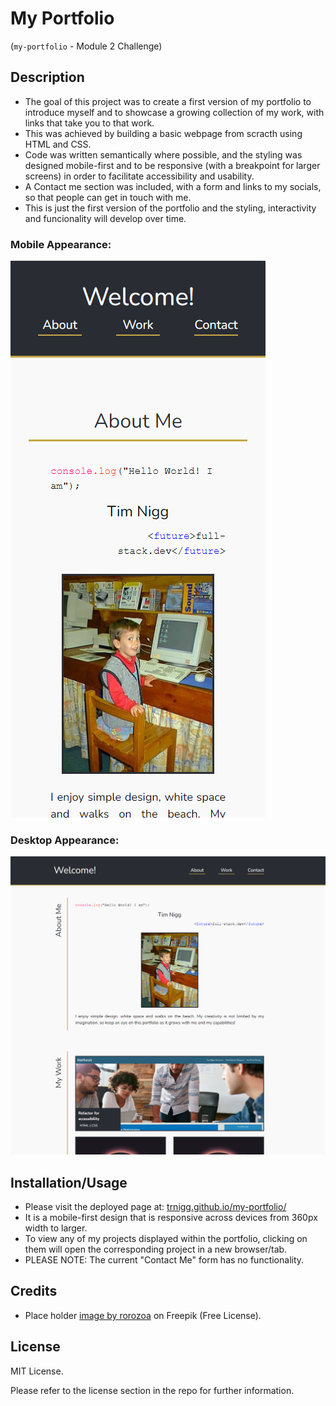 # My Portfolio 
(```my-portfolio``` - Module 2 Challenge)

## Description

- The goal of this project was to create a first version of my portfolio to introduce myself and to showcase a growing collection of my work, with links that take you to that work.
- This was achieved by building a basic webpage from scracth  using HTML and CSS.
- Code was written semantically where possible, and the styling was designed mobile-first and to be responsive (with a breakpoint for larger screens) in order to facilitate accessibility and usability.
- A Contact me section was included, with a form and links to my socials, so that people can get in touch with me.
- This is just the first version of the portfolio and the styling, interactivity and funcionality will develop over time.

### Mobile Appearance:
![Screenshot of the porfolio in mobile view](mobile.png)

### Desktop Appearance:
![Screenshot of the porfolio in desktop view](desktop.png)






## Installation/Usage

- Please visit the deployed page at: <a href="https://trnigg.github.io/my-portfolio/">trnigg.github.io/my-portfolio/</a> 
- It is a mobile-first design that is responsive across devices from 360px width to larger.
- To view any of my projects displayed within the portfolio, clicking on them will open the corresponding project in a new browser/tab.
- PLEASE NOTE: The current "Contact Me" form has no functionality.

## Credits

- Place holder <a href="https://www.freepik.com/free-vector/coming-soon-text-abstract-sunrise-dark-background-with-motion-effect_24504365.htm#query=coming%20soon&position=4&from_view=keyword&track=ais">image by rorozoa</a> on Freepik (Free License).

## License

MIT License.

Please refer to the license section in the repo for further information.
